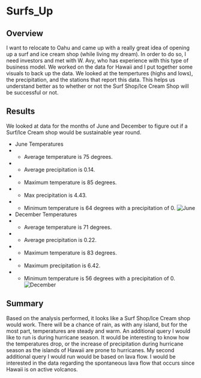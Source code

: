 # Surfs_Up
## Overview
I want to relocate to Oahu and came up with a really great idea of opening up a surf and ice cream shop (while living my dream). In order to do so, I need investors and met with W. Avy, who has experience with this type of business model. We worked on the data for Hawaii and I put together some visuals to back up the data. We looked at the tempertures (highs and lows), the precipitation, and the stations that report this data. This helps us understand better as to whether or not the Surf Shop/Ice Cream Shop will be successful or not.
## Results
We looked at data for the months of June and December to figure out if a Surf/Ice Cream shop would be sustainable year round.
* June Temperatures
* * Average temperature is 75 degrees.
* * Average precipitation is 0.14.
* * Maximum temperature is 85 degrees.
* * Max precipitation is 4.43.
* * Minimum temperature is 64 degrees with a precipitation of 0.
![June](https://user-images.githubusercontent.com/104965708/187059632-7e2e1ea1-d025-423d-a088-c7b867a00915.png)
* December Temperatures
* * Average temperature is 71 degrees.
* * Average precipitation is 0.22.
* * Maximum temperature is 83 degrees.
* * Maximum precipitation is 6.42.
* * Minimum temperature is 56 degrees with a precipitation of 0.
![December](https://user-images.githubusercontent.com/104965708/187059687-fb4b7c03-0178-46c6-bf06-7d4c8a45f81d.png)
## Summary
Based on the analysis performed, it looks like a Surf Shop/Ice Cream shop would work. There will be a chance of rain, as with any island, but for the most part, temperatures are steady and warm. An additional query I would like to run is during hurricane season. It would be interesting to know how the temperatures drop, or the increase of precipitation during hurricane season as the islands of Hawaii are prone to hurricanes. My second additional query I would run would be based on lava flow. I would be interested in the data regarding the spontaneous lava flow that occurs since Hawaii is on active volcanos. 
